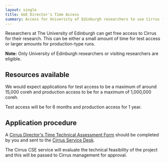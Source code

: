 ```yaml
---
layout: single
title: UoE Director's Time Access
summary: Access for University of Edinburgh researchers to use Cirrus for your research
---
```


Researchers at The University of Edinburgh can get free access to Cirrus for 
their research. This can be either a small amount of time for test access or 
larger amounts for production-type runs.

**Note:** Only University of Edinburgh researchers or visiting researchers are eligible.

## Resources available

We would expect applications for test access to be a maximum of around 15,000 coreh and production access to be for a maximum of 
1,000,000 coreh.

Test access will be for 6 months and production access for 1 year.

## Application procedure

A [Cirrus Director's Time Technical Assessment Form](ta/Cirrus-TA-DirectorTime-form.docx)
should be completed by you and sent to the [Cirrus Service Desk](/support/).

The Cirrus CSE service will evaluate the technical feasibility of the project and this will
be passed to Cirrus management for approval.

